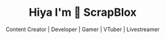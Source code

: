 <center>
	<h1>Hiya I'm 👋 ScrapBlox</h1>
    <p>Content Creator | Developer | Gamer | VTuber | Livestreamer</p>
</center>

